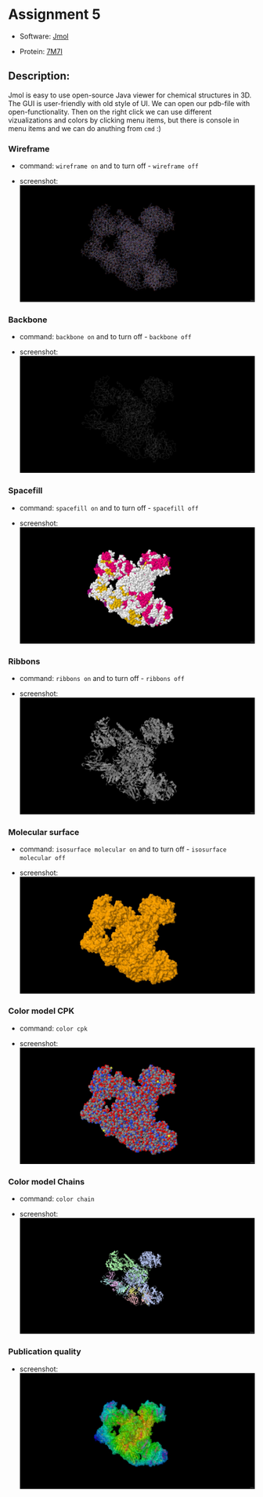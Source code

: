# Assignment 5


- Software: [Jmol](https://jmol.sourceforge.net/)

- Protein: [7M7I](https://www.rcsb.org/structure/7M7I)

## Description:

Jmol is easy to use open-source Java viewer for chemical structures in 3D. The GUI is user-friendly with old style of UI. We can open our pdb-file with open-functionality. Then on the right click we can use different vizualizations and colors by clicking menu items, but there is console in menu items and we can do anuthing from `cmd` :) 

### Wireframe

- command: `wireframe on`  and to turn off - `wireframe off`

- screenshot:
![](images/wireframe.jpg)

### Backbone

- command: `backbone on`  and to turn off - `backbone off`

- screenshot:
![](images/backbone.jpg)

### Spacefill

- command: `spacefill on`  and to turn off - `spacefill off`

- screenshot:
![](images/spacefill.jpg)


### Ribbons

- command: `ribbons on`  and to turn off - `ribbons off`

- screenshot:
![](images/ribbons.jpg)


### Molecular surface 

- command: `isosurface molecular on`  and to turn off - `isosurface molecular off`

- screenshot:
![](images/molecular_surface.jpg)


### Color model CPK 

- command: `color cpk` 

- screenshot:
![](images/cpk.jpg)


### Color model Chains 

- command: `color chain` 

- screenshot:
![](images/chains.jpg)


### Publication quality

- screenshot:
![](images/quality.jpg)
